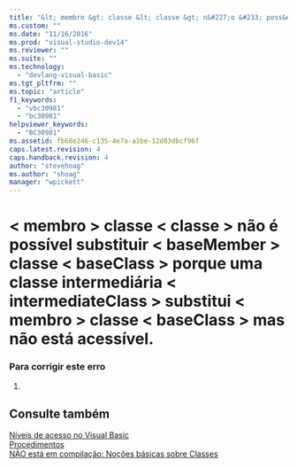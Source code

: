 ```yaml
---
title: "&lt; membro &gt; classe &lt; classe &gt; n&#227;o &#233; poss&#237;vel substituir &lt; baseMember &gt; classe &lt; baseClass &gt; porque uma classe intermedi&#225;ria &lt; intermediateClass &gt; substitui &lt; membro &gt; classe &lt; baseClass &gt; mas n&#227;o est&#225; acess&#237;vel. | Microsoft Docs"
ms.custom: ""
ms.date: "11/16/2016"
ms.prod: "visual-studio-dev14"
ms.reviewer: ""
ms.suite: ""
ms.technology: 
  - "devlang-visual-basic"
ms.tgt_pltfrm: ""
ms.topic: "article"
f1_keywords: 
  - "vbc30981"
  - "bc30981"
helpviewer_keywords: 
  - "BC30981"
ms.assetid: fb68e246-c135-4e7a-a1be-12d83dbcf96f
caps.latest.revision: 4
caps.handback.revision: 4
author: "stevehoag"
ms.author: "shoag"
manager: "wpickett"
---
```

# &lt; membro &gt; classe &lt; classe &gt; n&#227;o &#233; poss&#237;vel substituir &lt; baseMember &gt; classe &lt; baseClass &gt; porque uma classe intermedi&#225;ria &lt; intermediateClass &gt; substitui &lt; membro &gt; classe &lt; baseClass &gt; mas n&#227;o est&#225; acess&#237;vel.
### Para corrigir este erro  
  
1.  
  
## Consulte também  
 [Níveis de acesso no Visual Basic](../Topic/Access%20Levels%20in%20Visual%20Basic.md)   
 [Procedimentos](../Topic/Procedures%20in%20Visual%20Basic.md)   
 [NÃO está em compilação: Noções básicas sobre Classes](http://msdn.microsoft.com/pt-br/cc2355a2-cb98-4353-9440-736585aec46c)